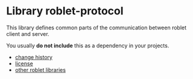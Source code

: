 
# Library roblet-protocol

This library defines common parts of the communication between roblet client
and server.

You usually **do not include** this as a dependency in your projects.

* [change history](CHANGES.md)
* [license](../LICENSE.md)
* [other roblet libraries](../README.md)
